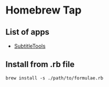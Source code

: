 # Homebrew Tap

## List of apps

- [SubtitleTools](https://github.com/S9yN37/SubtitleTools)

## Install from .rb file

```
brew install -s ./path/to/formulae.rb
```
